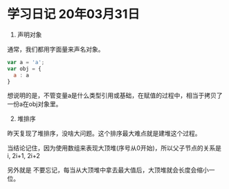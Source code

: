 # 学习日记 20年03月31日

1. 声明对象

通常，我们都用字面量来声名对象。

```js
var a = 'a';
var obj = {
  a : a
}
```

想说明的是，不管变量a是什么类型引用或基础，在赋值的过程中，相当于拷贝了一份a在obj对象里。


2. 堆排序

昨天复现了堆排序，没啥大问题。这个排序最大难点就是建堆这个过程。

当结论记住，因为使用数组来表现大顶堆(序号从0开始)，所以父子节点的关系是 i, 2i+1, 2i+2

另外就是 不要忘记，每当从大顶堆中拿去最大值后，大顶堆就会长度会缩小一位。
